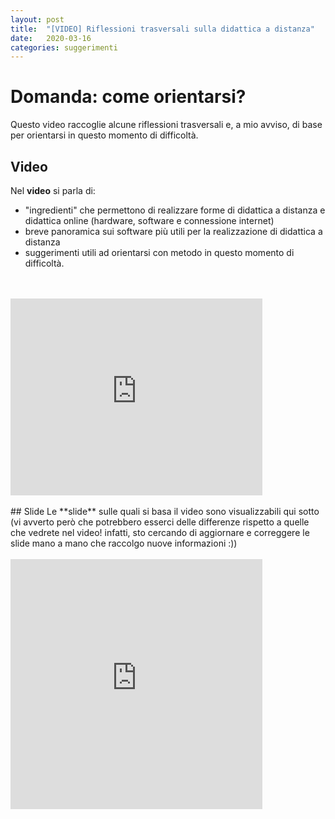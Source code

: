 ```yaml
---
layout: post
title:  "[VIDEO] Riflessioni trasversali sulla didattica a distanza"
date:   2020-03-16 
categories: suggerimenti
---
```


# Domanda: come orientarsi?  
Questo video raccoglie alcune riflessioni trasversali e, a mio avviso, di base per orientarsi in questo momento di difficoltà. 

## Video
Nel **video** si parla di:
- "ingredienti" che permettono di realizzare forme di didattica a distanza e didattica online (hardware, software e connessione internet)
- breve panoramica sui software più utili per la realizzazione di didattica a distanza
- suggerimenti utili ad orientarsi con metodo in questo momento di difficoltà.
<br>
<br>
<iframe width="80%" height="315" src="https://www.youtube.com/embed/xOZ4aK5ZwL0" frameborder="0" allow="accelerometer; autoplay; encrypted-media; gyroscope; picture-in-picture" allowfullscreen></iframe>
<br>
<br>
## Slide
Le **slide** sulle quali si basa il video sono visualizzabili qui sotto (vi avverto però che potrebbero esserci delle differenze rispetto a quelle che vedrete nel video! infatti, sto cercando di aggiornare e correggere le slide mano a mano che raccolgo nuove informazioni :)) 
<br>
<br>
<iframe src="https://docs.google.com/presentation/d/e/2PACX-1vTOCD-8o_UOQ9nVTj-n9DXQgWizOMjwN8vbP1daV6ZjfJVGD4mem4Pr6BVkZ7EkP4003q1bfs9q_ygA/embed?start=false&loop=false&delayms=3000" frameborder="0" width="80%" height="400" allowfullscreen="true" mozallowfullscreen="true" webkitallowfullscreen="true"></iframe>

